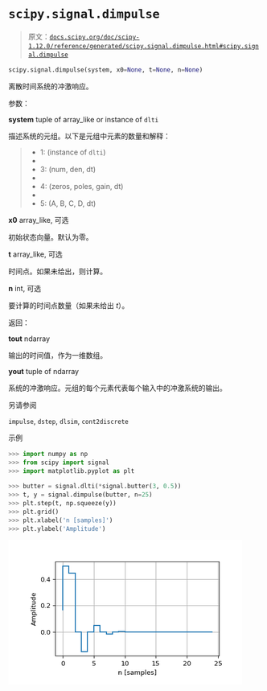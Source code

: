 # `scipy.signal.dimpulse`

> 原文：[`docs.scipy.org/doc/scipy-1.12.0/reference/generated/scipy.signal.dimpulse.html#scipy.signal.dimpulse`](https://docs.scipy.org/doc/scipy-1.12.0/reference/generated/scipy.signal.dimpulse.html#scipy.signal.dimpulse)

```py
scipy.signal.dimpulse(system, x0=None, t=None, n=None)
```

离散时间系统的冲激响应。

参数：

**system** tuple of array_like or instance of `dlti`

描述系统的元组。以下是元组中元素的数量和解释：

> +   1: (instance of `dlti`)
> +   
> +   3: (num, den, dt)
> +   
> +   4: (zeros, poles, gain, dt)
> +   
> +   5: (A, B, C, D, dt)

**x0** array_like, 可选

初始状态向量。默认为零。

**t** array_like, 可选

时间点。如果未给出，则计算。

**n** int, 可选

要计算的时间点数量（如果未给出 *t*）。

返回：

**tout** ndarray

输出的时间值，作为一维数组。

**yout** tuple of ndarray

系统的冲激响应。元组的每个元素代表每个输入中的冲激系统的输出。

另请参阅

`impulse`, `dstep`, `dlsim`, `cont2discrete`

示例

```py
>>> import numpy as np
>>> from scipy import signal
>>> import matplotlib.pyplot as plt 
```

```py
>>> butter = signal.dlti(*signal.butter(3, 0.5))
>>> t, y = signal.dimpulse(butter, n=25)
>>> plt.step(t, np.squeeze(y))
>>> plt.grid()
>>> plt.xlabel('n [samples]')
>>> plt.ylabel('Amplitude') 
```

![../../_images/scipy-signal-dimpulse-1.png](img/ac48f5b1ed471077b8f769c9f75e3249.png)
